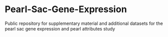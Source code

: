 # Pearl-Sac-Gene-Expression
Public repository for supplementary material and additional datasets for the pearl sac gene expression and pearl attributes study
